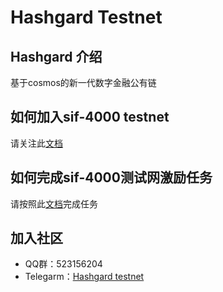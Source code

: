 # Hashgard Testnet
## Hashgard 介绍
基于cosmos的新一代数字金融公有链

## 如何加入sif-4000 testnet

请关注此[文档](https://github.com/hashgard/testnets/tree/master/docs_CN)

## 如何完成sif-4000测试网激励任务

请按照此[文档](https://github.com/hashgard/testnets/tree/master/sif_CN/sif-4000)完成任务



## 加入社区

- QQ群：523156204
- Telegarm：[Hashgard testnet](https://t.me/joinchat/Gad-lBM6ne2s03toAz0WMg)

